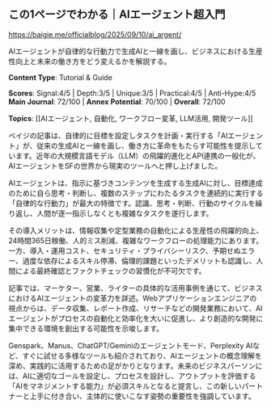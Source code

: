 ## この1ページでわかる｜AIエージェント超入門

https://baigie.me/officialblog/2025/09/10/ai_argent/

AIエージェントが自律的な行動力で生成AIと一線を画し、ビジネスにおける生産性向上と未来の働き方をどう変えるかを解説する。

**Content Type**: Tutorial & Guide

**Scores**: Signal:4/5 | Depth:3/5 | Unique:3/5 | Practical:4/5 | Anti-Hype:4/5
**Main Journal**: 72/100 | **Annex Potential**: 70/100 | **Overall**: 72/100

**Topics**: [[AIエージェント, 自動化, ワークフロー変革, LLM活用, 開発ツール]]

ベイジの記事は、自律的に目標を設定しタスクを計画・実行する「AIエージェント」が、従来の生成AIと一線を画し、働き方に革命をもたらす可能性を提示しています。近年の大規模言語モデル（LLM）の飛躍的進化とAPI連携の一般化が、AIエージェントをSFの世界から現実のツールへと押し上げました。

AIエージェントは、指示に基づきコンテンツを生成する生成AIに対し、目標達成のために自ら思考・判断し、複数のステップにわたるタスクを連続的に実行する「自律的な行動力」が最大の特徴です。認識、思考・判断、行動のサイクルを繰り返し、人間が逐一指示しなくとも複雑なタスクを遂行します。

その導入メリットは、情報収集や定型業務の自動化による生産性の飛躍的向上、24時間365日稼働、人的ミス削減、複雑なワークフローの処理能力にあります。一方、導入・運用コスト、セキュリティ・プライバシーリスク、予期せぬエラー、過度な依存によるスキル停滞、倫理的課題といったデメリットも認識し、人間による最終確認とファクトチェックの習慣化が不可欠です。

記事では、マーケター、営業、ライターの具体的な活用事例を通じて、ビジネスにおけるAIエージェントの変革力を詳述。Webアプリケーションエンジニアの視点からは、データ収集、レポート作成、リサーチなどの開発業務において、AIエージェントがプロセスの自動化と効率化を大いに促進し、より創造的な開発に集中できる環境を創出する可能性を示唆します。

Genspark、Manus、ChatGPT/Geminiのエージェントモード、Perplexity AIなど、すぐに試せる多様なツールも紹介されており、AIエージェントの概念理解を深め、実践的に活用するための足がかりとなります。未来のビジネスパーソンには、AIに適切なゴールを設定し、プロセスを設計し、アウトプットを評価する「AIをマネジメントする能力」が必須スキルとなると提言し、この新しいパートナーと上手に付き合い、主体的に使いこなす姿勢の重要性を強調しています。